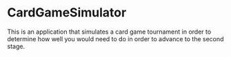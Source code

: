 # CardGameSimulator
This is an application that simulates a card game tournament in order to determine how well you would need to do in order to advance to the second stage.
